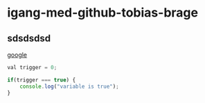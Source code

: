 # igang-med-github-tobias-brage

## sdsdsdsd

[google](https://www.google.dk)

```javascript
val trigger = 0;

if(trigger === true) {
    console.log("variable is true");
}